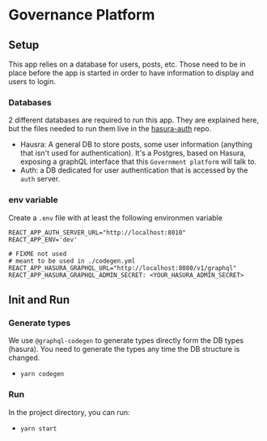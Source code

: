 
# Governance Platform

## Setup

This app relies on a database for users, posts, etc. Those need to be in place before the app is started in order to have information to display and users to login.

### Databases
2 different databases are required to run this app. They are explained here, but the files needed to run them live in the [hasura-auth](https://github.com/Tbaut/hasura-auth/) repo.
- Hausra: A general DB to store posts, some user information (anything that isn't used for authentication). It's a Postgres, based on Hasura, exposing a graphQL interface that this `Government platform` will talk to.
- Auth: a DB dedicated for user authentication that is accessed by the `auth` server.

### env variable

Create a `.env` file with at least the following environmen variable 
```
REACT_APP_AUTH_SERVER_URL="http://localhost:8010"
REACT_APP_ENV='dev'

# FIXME not used
# meant to be used in ./codegen.yml
REACT_APP_HASURA_GRAPHQL_URL="http://localhost:8080/v1/graphql"
REACT_APP_HASURA_GRAPHQL_ADMIN_SECRET: <YOUR_HASURA_ADMIN_SECRET>
```

## Init and Run

### Generate types

We use `@graphql-codegen` to generate types directly form the DB types (hasura). You need to generate the types any time the DB structure is changed.
- `yarn codegen`

### Run
In the project directory, you can run:
- `yarn start`

